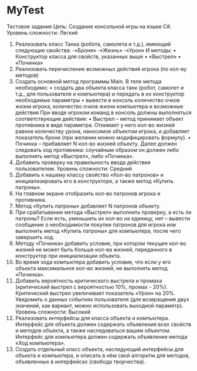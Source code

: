 # MyTest
Тестовое задание
Цель: Создание консольной игры на языке C#. 
Уровень сложности: Легкий
1.	Реализовать класс Танка (робота, самолета и т.д.), имеющий следующие свойства:
-«Броня»
-«Жизнь»
-«Урон»
И методы: 
•	Конструктор класса для свойств, указанных выше
•	«Выстрел»
•	«Починка»
2.	Реализовать перечисление возможных действий игрока (по кол-ву методов)
3.	Создать основной метод программы Main. В теле метода необходимо:
•	создать два объекта класса танк (робот, самолет и т.д., для пользователя и компьютера) и передать в их конструктор необходимые параметры
•	вывести в консоль количество очков жизни игрока, количество очков жизни компьютера и возможные действия
При вводе игроком команд в консоль должны выполняться соответствующие действия: 
•	Выстрел – метод принимает объект противника в виде параметра. Отнимает у него кол-во жизней равное количеству урона, наносимое объектом игрока, и добавляет показатель брони (при желании можно модифицировать формулу).
•	Починка – прибавляет N кол-во жизней объекту.
Далее должен следовать ход противника: случайным образом он должен либо выполнять метод «Выстрел», либо «Починка».
4.	Добавить проверку на правильность ввода действия пользователем.
Уровень сложности: Средний
1.	Добавить к нашему классу свойство «Кол-во патронов» и инициализировать его в конструкторе, а также метод «Купить патроны».
2.	На главном экране отобразить кол-во патронов игрока и противника.
3.	Метод «Купить патроны» добавляет N патронов объекту.
4.	При срабатывании метода «Выстрел» выполнить проверку, а есть ли патроны? Если есть, уменьшить их кол-во на единицу, нет – вывести сообщение о необходимости покупки патронов для игрока или выполнить метод «Купить патроны» для компьютера, после чего завершить ход.
5.	Методу «Починка» добавить условие, при котором текущее кол-во жизней не может быть больше кол-ва жизней, переданного в конструктор при инициализации объекта.
6.	Во время хода компьютера добавить условие, что если у его объекта максимальное кол-во жизней, не выполнять метод «Починка».
7.	Добавить вероятность критического выстрела и промаха (критический выстрел с вероятностью 10%, промах - 20%). Критический выстрел увеличивает показатель «Урон» на 20%. Уведомить о данных событиях пользователя (для возвращения двух значений, как вариант, можно использовать выходной параметр).
Уровень сложности: Высокий
1.	Реализовать интерфейсы для класса объекта и компьютера. Интерфейс для объекта должен содержать объявления всех свойств и методов объекта, а также наследоваться вашим объектом. Интерфейс для компьютера должен содержать объявление метода «Ход компьютера». 
2.	Создать отдельный класс объекта, наследующий интерфейсы для объекта и компьютера, и описать в нём свой алгоритм для методов, объявленных в интерфейсах (свобода творчества). 
